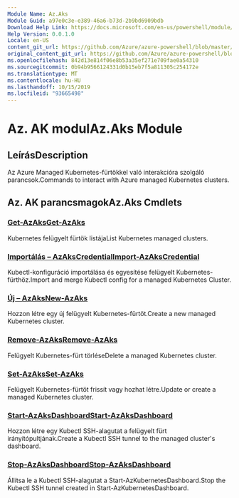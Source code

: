```yaml
---
Module Name: Az.Aks
Module Guid: a97e0c3e-e389-46a6-b73d-2b9bd6909bdb
Download Help Link: https://docs.microsoft.com/en-us/powershell/module/az.aks
Help Version: 0.0.1.0
Locale: en-US
content_git_url: https://github.com/Azure/azure-powershell/blob/master/src/Aks/Aks/help/Az.Aks.md
original_content_git_url: https://github.com/Azure/azure-powershell/blob/master/src/Aks/Aks/help/Az.Aks.md
ms.openlocfilehash: 842d13e814f06e8b53a35ef271e709fae0a54310
ms.sourcegitcommit: 0b94b9566124331d0b15eb7f5a811305c254172e
ms.translationtype: MT
ms.contentlocale: hu-HU
ms.lasthandoff: 10/15/2019
ms.locfileid: "93665498"
---
```

# <span data-ttu-id="e1def-101">Az. AK modul</span><span class="sxs-lookup"><span data-stu-id="e1def-101">Az.Aks Module</span></span>
## <span data-ttu-id="e1def-102">Leírás</span><span class="sxs-lookup"><span data-stu-id="e1def-102">Description</span></span>
<span data-ttu-id="e1def-103">Az Azure Managed Kubernetes-fürtökkel való interakcióra szolgáló parancsok.</span><span class="sxs-lookup"><span data-stu-id="e1def-103">Commands to interact with Azure managed Kubernetes clusters.</span></span>

## <span data-ttu-id="e1def-104">Az. AK parancsmagok</span><span class="sxs-lookup"><span data-stu-id="e1def-104">Az.Aks Cmdlets</span></span>
### [<span data-ttu-id="e1def-105">Get-AzAks</span><span class="sxs-lookup"><span data-stu-id="e1def-105">Get-AzAks</span></span>](Get-AzAks.md)
<span data-ttu-id="e1def-106">Kubernetes felügyelt fürtök listája</span><span class="sxs-lookup"><span data-stu-id="e1def-106">List Kubernetes managed clusters.</span></span>

### [<span data-ttu-id="e1def-107">Importálás – AzAksCredential</span><span class="sxs-lookup"><span data-stu-id="e1def-107">Import-AzAksCredential</span></span>](Import-AzAksCredential.md)
<span data-ttu-id="e1def-108">Kubectl-konfiguráció importálása és egyesítése felügyelt Kubernetes-fürthöz.</span><span class="sxs-lookup"><span data-stu-id="e1def-108">Import and merge Kubectl config for a managed Kubernetes Cluster.</span></span>

### [<span data-ttu-id="e1def-109">Új – AzAks</span><span class="sxs-lookup"><span data-stu-id="e1def-109">New-AzAks</span></span>](New-AzAks.md)
<span data-ttu-id="e1def-110">Hozzon létre egy új felügyelt Kubernetes-fürtöt.</span><span class="sxs-lookup"><span data-stu-id="e1def-110">Create a new managed Kubernetes cluster.</span></span>

### [<span data-ttu-id="e1def-111">Remove-AzAks</span><span class="sxs-lookup"><span data-stu-id="e1def-111">Remove-AzAks</span></span>](Remove-AzAks.md)
<span data-ttu-id="e1def-112">Felügyelt Kubernetes-fürt törlése</span><span class="sxs-lookup"><span data-stu-id="e1def-112">Delete a managed Kubernetes cluster.</span></span>

### [<span data-ttu-id="e1def-113">Set-AzAks</span><span class="sxs-lookup"><span data-stu-id="e1def-113">Set-AzAks</span></span>](Set-AzAks.md)
<span data-ttu-id="e1def-114">Felügyelt Kubernetes-fürtöt frissít vagy hozhat létre.</span><span class="sxs-lookup"><span data-stu-id="e1def-114">Update or create a managed Kubernetes cluster.</span></span>

### [<span data-ttu-id="e1def-115">Start-AzAksDashboard</span><span class="sxs-lookup"><span data-stu-id="e1def-115">Start-AzAksDashboard</span></span>](Start-AzAksDashboard.md)
<span data-ttu-id="e1def-116">Hozzon létre egy Kubectl SSH-alagutat a felügyelt fürt irányítópultjának.</span><span class="sxs-lookup"><span data-stu-id="e1def-116">Create a Kubectl SSH tunnel to the managed cluster's dashboard.</span></span>

### [<span data-ttu-id="e1def-117">Stop-AzAksDashboard</span><span class="sxs-lookup"><span data-stu-id="e1def-117">Stop-AzAksDashboard</span></span>](Stop-AzAksDashboard.md)
<span data-ttu-id="e1def-118">Állítsa le a Kubectl SSH-alagutat a Start-AzKubernetesDashboard.</span><span class="sxs-lookup"><span data-stu-id="e1def-118">Stop the Kubectl SSH tunnel created in Start-AzKubernetesDashboard.</span></span>

